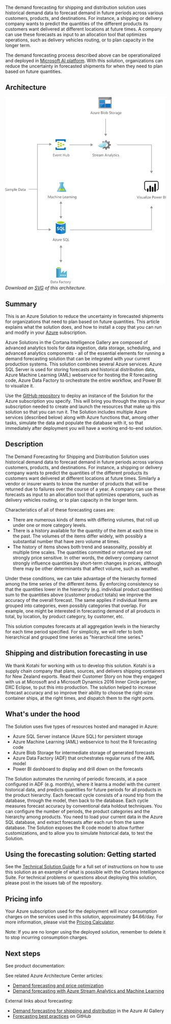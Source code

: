 


The demand forecasting for shipping and distribution solution uses historical demand data to forecast demand in future periods across various customers, products, and destinations. For instance, a shipping or delivery company wants to predict the quantities of the different products its customers want delivered at different locations at future times. A company can use these forecasts as input to an allocation tool that optimizes operations, such as delivery vehicles routing, or to plan capacity in the longer term.

The demand forecasting process described above can be operationalized and deployed in [Microsoft AI platform](https://www.microsoft.com/en-us/ai/ai-platform). With this solution, organizations can reduce the uncertainty in forecasted shipments for when they need to plan based on future quantities.
## Architecture

![Architecture diagram: demand forecasting for shipping and distribution](../media/demand-forecasting-for-shipping-and-distribution.png)
*Download an [SVG](../media/demand-forecasting-for-shipping-and-distribution.svg) of this architecture.*

## Summary

This is an Azure Solution to reduce the uncertainty in forecasted shipments for organizations that need to plan based on future quantities. This article explains what the solution does, and how to install a copy that you can run and modify in your [Azure](https://azure.microsoft.com/free) subscription.

Azure Solutions in the Cortana Intelligence Gallery are composed of advanced analytics tools for data ingestion, data storage, scheduling, and advanced analytics components - all of the essential elements for running a demand forecasting solution that can be integrated with your current production systems. This solution combines several Azure services. Azure SQL Server is used for storing forecasts and historical distribution data, Azure Machine Learning (AML) webservice for hosting the R forecasting code, Azure Data Factory to orchestrate the entire workflow, and Power BI to visualize it.

Use the [GitHub repository](https://github.com/Azure/cortana-intelligence-shipping-and-distribution-forecasting/blob/master/Technical%20Deployment%20Guide/Technical-Solution-Guide.md) to deploy an instance of the Solution for the Azure subscription you specify. This will bring you through the steps in your subscription needed to create and launch the resources that make up this solution so that you can run it. The Solution includes multiple Azure services (described below) along with Azure functions that, among other tasks, simulate the data and populate the database with it, so that immediately after deployment you will have a working end-to-end solution.

## Description

The Demand Forecasting for Shipping and Distribution Solution uses historical demand data to forecast demand in future periods across various customers, products, and destinations. For instance, a shipping or delivery company wants to predict the quantities of the different products its customers want delivered at different locations at future times. Similarly a vendor or insurer wants to know the number of products that will be returned due to failures over the course of a year. A company can use these forecasts as input to an allocation tool that optimizes operations, such as delivery vehicles routing, or to plan capacity in the longer term.

Characteristics of all of these forecasting cases are:

* There are numerous kinds of items with differing volumes, that roll up under one or more category levels.
* There is a history available for the quantity of the item at each time in the past. The volumes of the items differ widely, with possibly a substantial number that have zero volume at times.
* The history of items shows both trend and seasonality, possibly at multiple time scales. The quantities committed or returned are not strongly price sensitive. In other words, the delivery company cannot strongly influence quantities by short-term changes in prices, although there may be other determinants that affect volume, such as weather.

Under these conditions, we can take advantage of the hierarchy formed among the time series of the different items. By enforcing consistency so that the quantities lower in the hierarchy (e.g. individual product quantities) sum to the quantities above (customer product totals) we improve the accuracy of the overall forecast. The same applies if individual items are grouped into categories, even possibly categories that overlap. For example, one might be interested in forecasting demand of all products in total, by location, by product category, by customer, etc.

This solution computes forecasts at all aggregation levels in the hierarchy for each time period specified. For simplicity, we will refer to both hierarchical and grouped time series as "hierarchical time series."

## Shipping and distribution forecasting in use

We thank Kotahi for working with us to develop this solution. Kotahi is a supply chain company that plans, sources, and delivers shipping containers for New Zealand exports. Read their Customer Story on how they engaged with us at Microsoft and a Microsoft Dynamics 2016 Inner Circle partner, DXC Eclipse, to put this into production. The solution helped to increase forecast accuracy and so improve their ability to choose the right-size container ships, at the right times, and dispatch them to the right ports.

## What's under the hood

The Solution uses five types of resources hosted and managed in Azure:

* Azure SQL Server instance (Azure SQL) for persistent storage
* Azure Machine Learning (AML) webservice to host the R forecasting code
* Azure Blob Storage for intermediate storage of generated forecasts
* Azure Data Factory (ADF) that orchestrates regular runs of the AML model
* Power BI dashboard to display and drill down on the forecasts

The Solution automates the running of periodic forecasts, at a pace configured in ADF (e.g. monthly), where it learns a model with the current historical data, and predicts quantities for future periods for all products in the product hierarchy. Each forecast cycle consists of a round trip from the database, through the model, then back to the database. Each cycle measures forecast accuracy by conventional data holdout techniques. You can configure the number of periods, the product categories and the hierarchy among products. You need to load your current data in the Azure SQL database, and extract forecasts after each run from the same database. The Solution exposes the R code model to allow further customizations, and to allow you to simulate historical data, to test the Solution.

## Using the forecasting solution: Getting started

See the [Technical Solution Guide](https://github.com/Azure/cortana-intelligence-shipping-and-distribution-forecasting/blob/master/Technical%20Deployment%20Guide/Technical-Solution-Guide.md) for a full set of instructions on how to use this solution as an example of what is possible with the Cortana Intelligence Suite. For technical problems or questions about deploying this solution, please post in the issues tab of the repository.

## Pricing info

Your Azure subscription used for the deployment will incur consumption charges on the services used in this solution, approximately $4.66/day. For more information, please visit the [Pricing Calculator](https://azure.microsoft.com/pricing/calculator).

Note: If you are no longer using the deployed solution, remember to delete it to stop incurring consumption charges.

## Next steps

See product documentation:

See related Azure Architecture Center articles:

* [Demand forecasting and price optimization](./demand-forecasting-price-optimization-marketing.yml)
* [Demand forecasting with Azure Stream Analytics and Machine Learning](./demand-forecasting.yml)

External links about forecasting:

* [Demand forecasting for shipping and distribution](https://gallery.azure.ai/Solution/Demand-Forecasting-for-Shipping-and-Distribution-2) in the Azure AI Gallery
* [Forecasting best practices](https://github.com/microsoft/forecasting) on GitHub

